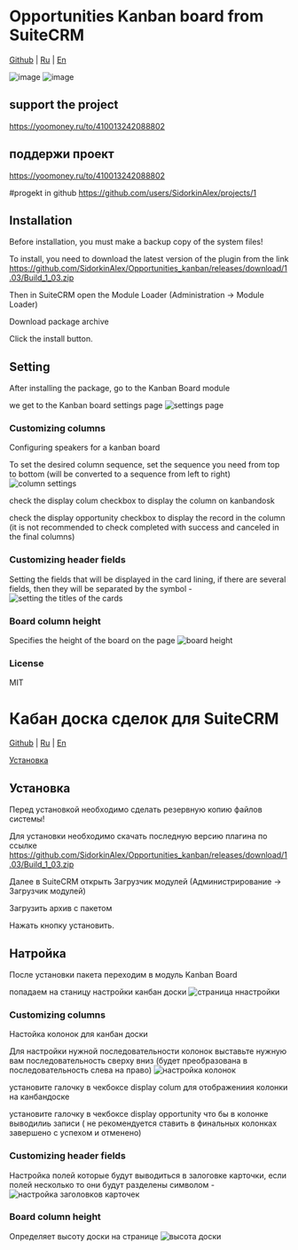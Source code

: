 # Opportunities Kanban board from SuiteCRM

[Github](https://github.com/SidorkinAlex/Opportunities_kanban) | 
[Ru](#Кабан-доска-сделок-для-SuiteCRM) |
[En](#Opportunities-Kanban-board-from-SuiteCRM)

![image](http://web-seedteam.ru/wp-content/uploads/2020/12/Снимок-экрана-от-2020-12-04-18-12-29.png)
![image](http://web-seedteam.ru/wp-content/uploads/2020/12/Снимок-экрана-от-2020-12-04-18-38-51.png)

## support the project
https://yoomoney.ru/to/410013242088802

## поддержи проект
https://yoomoney.ru/to/410013242088802



#progekt in github
https://github.com/users/SidorkinAlex/projects/1

## Installation

Before installation, you must make a backup copy of the system files!

To install, you need to download the latest version of the plugin from the link https://github.com/SidorkinAlex/Opportunities_kanban/releases/download/1.03/Build_1_03.zip

Then in SuiteCRM open the Module Loader (Administration -> Module Loader)

Download package archive

Click the install button.


## Setting
After installing the package, go to the Kanban Board module

we get to the Kanban board settings page
![settings page](http://web-seedteam.ru/wp-content/uploads/2020/12/%D0%A1%D1%82%D1%80%D0%B0%D0%BD%D0%B8%D1%86%D0%B0-%D0%BD%D0%B0%D1%81%D1%82%D1%80%D0%BE%D0%B5%D0%BA-1024x479.png)

### Customizing columns
Configuring speakers for a kanban board


To set the desired column sequence, set the sequence you need from top to bottom (will be converted to a sequence from left to right)
 ![column settings](http://web-seedteam.ru/wp-content/uploads/2020/12/%D0%A1%D1%82%D1%80%D0%B0%D0%BD%D0%B8%D1%86%D0%B0-%D0%BD%D0%B0%D1%81%D1%82%D1%80%D0%BE%D0%B5%D0%BA-%D0%BA%D0%BE%D0%BB%D0%BE%D0%BD%D0%BE%D0%BA.png)

 check the display colum checkbox to display the column on kanbandosk
 
 check the display opportunity checkbox to display the record in the column (it is not recommended to check completed with success and canceled in the final columns)
 
 
 ### Customizing header fields
 Setting the fields that will be displayed in the card lining, if there are several fields, then they will be separated by the symbol -
 ![setting the titles of the cards](http://web-seedteam.ru/wp-content/uploads/2020/12/screenshot-0.0.0.0-2020.12.04-18_00_14.png)
 
 
### Board column height

   Specifies the height of the board on the page
![board height](http://web-seedteam.ru/wp-content/uploads/2020/12/screenshot-0.0.0.0-2020.12.04-18_06_18.png)

### License
MIT


# Кабан доска сделок для SuiteCRM
[Github](https://github.com/SidorkinAlex/Opportunities_kanban) | 
[Ru](#Кабан-доска-сделок-для-SuiteCRM) |
[En](#Opportunities-Kanban-board-from-SuiteCRM)

[Установка](#Установка)

## Установка

Перед установкой необходимо сделать резервную копию файлов системы!

Для установки необходимо скачать последную версию плагина по ссылке https://github.com/SidorkinAlex/Opportunities_kanban/releases/download/1.03/Build_1_03.zip

Далее в SuiteCRM открыть Загрузчик модулей (Администрирование -> Загрузчик модулей)

Загрузить архив с пакетом

Нажать кнопку установить.

## Натройка
После установки пакета переходим в модуль Kanban Board

попадаем на станицу настройки канбан доски
![страница ннастройки](http://web-seedteam.ru/wp-content/uploads/2020/12/%D0%A1%D1%82%D1%80%D0%B0%D0%BD%D0%B8%D1%86%D0%B0-%D0%BD%D0%B0%D1%81%D1%82%D1%80%D0%BE%D0%B5%D0%BA-1024x479.png)

### Сustomizing columns
Настойка колонок для канбан доски


Для настройки нужной последовательности колонок выставьте нужную вам последовательность сверху вниз (будет преобразована в последовательность слева на право)
 ![настройка колонок](http://web-seedteam.ru/wp-content/uploads/2020/12/Страница-настроек-колонок.png)

 установите галочку в чекбоксе display colum для отображениия колонки на канбандоске
 
 установите галочку в чекбоксе display opportunity что бы в колонке выводилиь записи ( не рекомендуется ставить в финальных колонках завершено с успехом и отменено)
 
 
 ### Сustomizing header fields
 Настройка полей которые будут выводиться в залоговке карточки, если полей несколько то они будут разделены символом  -
 ![настройка заголовков карточек](http://web-seedteam.ru/wp-content/uploads/2020/12/screenshot-0.0.0.0-2020.12.04-18_00_14.png)
 
 
### Board column height

   Определяет высоту доски на странице
![высота доски](http://web-seedteam.ru/wp-content/uploads/2020/12/screenshot-0.0.0.0-2020.12.04-18_06_18.png)
